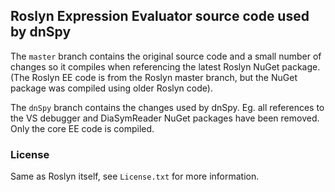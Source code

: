 ## Roslyn Expression Evaluator source code used by dnSpy

The `master` branch contains the original source code and a small number of changes so it compiles when referencing the latest Roslyn NuGet package. (The Roslyn EE code is from the Roslyn master branch, but the NuGet package was compiled using older Roslyn code).

The `dnSpy` branch contains the changes used by dnSpy. Eg. all references to the VS debugger and DiaSymReader NuGet packages have been removed. Only the core EE code is compiled.

### License

Same as Roslyn itself, see `License.txt` for more information.
